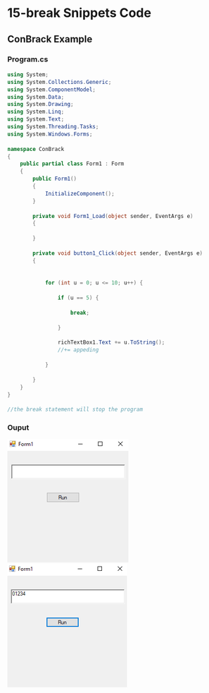 # 15-break Snippets Code

## ConBrack Example

### Program.cs

```c#
using System;
using System.Collections.Generic;
using System.ComponentModel;
using System.Data;
using System.Drawing;
using System.Linq;
using System.Text;
using System.Threading.Tasks;
using System.Windows.Forms;

namespace ConBrack
{
    public partial class Form1 : Form
    {
        public Form1()
        {
            InitializeComponent();
        }

        private void Form1_Load(object sender, EventArgs e)
        {

        }

        private void button1_Click(object sender, EventArgs e)
        {


            for (int u = 0; u <= 10; u++) {

                if (u == 5) {

                    break;

                }

                richTextBox1.Text += u.ToString();
                //+= appeding

            }

        }
    }
}

//the break statement will stop the program 


```

### Ouput

![ConBrack](media/1x.png)
![ConBrack](media/2x.png)










